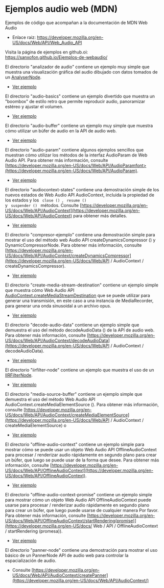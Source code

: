 # Ejemplos audio web (MDN)

Ejemplos de código que acompañan a la documentación de MDN Web Audio

+ Enlace raiz: https://developer.mozilla.org/en-US/docs/Web/API/Web_Audio_API

Visita la página de ejemplos en github.oi: https://sanxofon.github.io/Ejemplos-de-webaudio/


El directorio "analizador de audio" contiene un ejemplo muy simple que muestra una visualización gráfica del audio dibujado con datos tomados de un [AnalyserNode](https://developer.mozilla.org/en-US/docs/Web/API/AnalyserNode).

+ [Ver ejemplo](http://sanxofon.github.io/Ejemplos-de-webaudio/audio-analyser/)



El directorio "audio-basics" contiene un ejemplo divertido que muestra un "boombox" de estilo retro que permite reproducir audio, panoramizar estéreo y ajustar el volumen.

+ [Ver ejemplo](http://sanxofon.github.io/Ejemplos-de-webaudio/audio-basics/)



El directorio "audio-buffer" contiene un ejemplo muy simple que muestra cómo utilizar un búfer de audio en la API de audio web.

+ [Ver ejemplo](http://sanxofon.github.io/Ejemplos-de-webaudio/audio-buffer/)



El directorio "audio-param" contiene algunos ejemplos sencillos que muestran cómo utilizar los métodos de la interfaz AudioParam de Web Audio API. Para obtener más información, consulte [https://developer.mozilla.org/en-US/docs/Web/API/AudioParamfont>(https://developer.mozilla.org/en-US/docs/Web/API/AudioParam).

+ [Ver ejemplo](http://sanxofon.github.io/Ejemplos-de-webaudio/audio-param/)



El directorio "audiocontext-states" contiene una demostración simple de los nuevos estados de Web Audio API AudioContext, incluida la propiedad de los estados y los <code> close () </code>, <code> resume () </code> y <code > suspender () </code> métodos. Consulte [https://developer.mozilla.org/en-US/docs/Web/API/AudioContext](https://developer.mozilla.org/en-US/docs/Web/API/AudioContext) para obtener más detalles.

+ [Ver ejemplo](http://sanxofon.github.io/Ejemplos-de-webaudio/audiocontext-states/)



El directorio "compresor-ejemplo" contiene una demostración simple para mostrar el uso del método web Audio API createDynamicsCompressor () y DynamicCompressorNode. Para obtener más información, consulte [https://developer.mozilla.org/en-US/docs/Web/API/AudioContext/createDynamicsCompressor](https://developer.mozilla.org/en-US/docs/Web/API / AudioContext / createDynamicsCompressor).

+ [Ver ejemplo](http://sanxofon.github.io/Ejemplos-de-webaudio/compressor-example/)



El directorio "create-media-stream-destination" contiene un ejemplo simple que muestra cómo Web Audio API [AudioContext.createMediaStreamDestination](https://developer.mozilla.org/en-US/docs/Web/API/AudioContext/createMediaStreamDestination) que se puede utilizar para generar una transmisión, en este caso a una instancia de MediaRecorder, para generar una onda sinusoidal a un archivo opus.

+ [Ver ejemplo](http://sanxofon.github.io/Ejemplos-de-webaudio/create-media-stream-destination/)



El directorio "decode-audio-data" contiene un ejemplo simple que demuestra el uso del método decodeAudioData () de la API de audio web. Para obtener más información, consulte [https://developer.mozilla.org/en-US/docs/Web/API/AudioContext/decodeAudioData](https://developer.mozilla.org/en-US/docs/Web/API / AudioContext / decodeAudioData).

+ [Ver ejemplo](http://sanxofon.github.io/Ejemplos-de-webaudio/decode-audio-data/)



El directorio "iirfilter-node" contiene un ejemplo que muestra el uso de un [IIRFilterNode](https://developer.mozilla.org/en-US/docs/Web/API/IIRFilterNode).

+ [Ver ejemplo](http://sanxofon.github.io/Ejemplos-de-webaudio/iirfilter-node/)



El directorio "media-source-buffer" contiene un ejemplo simple que demuestra el uso del método Web Audio API AudioContext.createMediaElementSource (). Para obtener más información, consulte [https://developer.mozilla.org/en-US/docs/Web/API/AudioContext/createMediaElementSource](https://developer.mozilla.org/en-US/docs/Web/API / AudioContext / createMediaElementSource) o

+ [Ver ejemplo](http://sanxofon.github.io/Ejemplos-de-webaudio/media-source-buffer/)



El directorio "offline-audio-context" contiene un ejemplo simple para mostrar cómo se puede usar un objeto Web Audio API OfflineAudioContext para procesar / renderizar audio rápidamente en segundo plano para crear un búfer, que luego se puede usar de la forma que desee. Para obtener más información, consulte [https://developer.mozilla.org/en-US/docs/Web/API/OfflineAudioContext](https://developer.mozilla.org/en-US/docs/Web/API/OfflineAudioContext).

+ [Ver ejemplo](http://sanxofon.github.io/Ejemplos-de-webaudio/offline-audio-context/)



El directorio "offline-audio-context-promise" contiene un ejemplo simple para mostrar cómo un objeto Web Audio API OfflineAudioContext puede usarse para procesar / renderizar audio rápidamente en segundo plano para crear un búfer, que luego puede usarse de cualquier manera Por favor. Para obtener más información, consulte [https://developer.mozilla.org/en-US/docs/Web/API/OfflineAudioContext/startRendering(promise)](https://developer.mozilla.org/en-US/docs/ Web / API / OfflineAudioContext / startRendering (promesa)).

+ [Ver ejemplo](http://sanxofon.github.io/Ejemplos-de-webaudio/offline-audio-context-promise/)



El directorio "panner-node" contiene una demostración para mostrar el uso básico de un PannerNode API de audio web para controlar la espacialización de audio.

+ Consulte [https://developer.mozilla.org/en-US/docs/Web/API/AudioContext/createPanner](https://developer.mozilla.org/en-US/docs/Web/API/AudioContext/)
